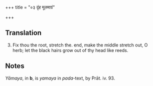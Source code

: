 +++
title = "०३ दृंह मूलमाग्रं"

+++
## Translation
3. Fix thou the root, stretch the. end, make the middle stretch out, O  
herb; let the black hairs grow out of thy head like reeds.

## Notes
*Yāmaya*, in **b**, is *yamaya* in *pada*-text, by Prāt. iv. 93.
